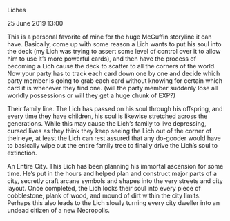 Liches

25 June 2019
13:00

This is a personal favorite of mine for the huge McGuffin storyline it can have. Basically, come up with some reason a Lich wants to put his soul into the deck (my Lich was trying to assert some level of control over it to allow him to use it’s more powerful cards), and then have the process of becoming a Lich cause the deck to scatter to all the corners of the world. Now your party has to track each card down one by one and decide which party member is going to grab each card without knowing for certain which card it is whenever they find one. (will the party member suddenly lose all worldly possessions or will they get a huge chunk of EXP?)

Their family line. The Lich has passed on his soul through his offspring, and every time they have children, his soul is likewise stretched across the generations. While this may cause the Lich’s family to live depressing, cursed lives as they think they keep seeing the Lich out of the corner of their eye, at least the Lich can rest assured that any do-gooder would have to basically wipe out the entire family tree to finally drive the Lich’s soul to extinction.

An Entire City. This Lich has been planning his immortal ascension for some time. He’s put in the hours and helped plan and construct major parts of a city, secretly craft arcane symbols and shapes into the very streets and city layout. Once completed, the Lich locks their soul into every piece of cobblestone, plank of wood, and mound of dirt within the city limits. Perhaps this also leads to the Lich slowly turning every city dweller into an undead citizen of a new Necropolis.
